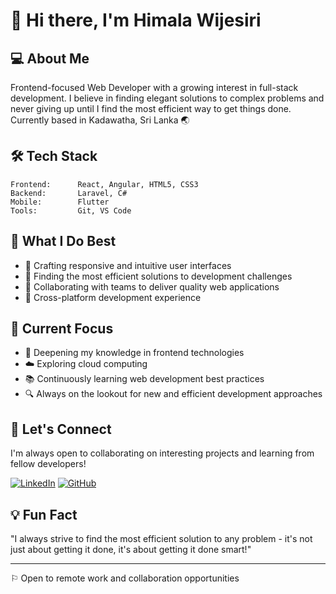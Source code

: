 # 👋 Hi there, I'm Himala Wijesiri

## 💻 About Me
Frontend-focused Web Developer with a growing interest in full-stack development. I believe in finding elegant solutions to complex problems and never giving up until I find the most efficient way to get things done. Currently based in Kadawatha, Sri Lanka 🌏

## 🛠️ Tech Stack
```text
Frontend:      React, Angular, HTML5, CSS3
Backend:       Laravel, C#
Mobile:        Flutter
Tools:         Git, VS Code
```

## 💪 What I Do Best
- 🎨 Crafting responsive and intuitive user interfaces
- 🔧 Finding the most efficient solutions to development challenges
- 🤝 Collaborating with teams to deliver quality web applications
- 📱 Cross-platform development experience

## 🌱 Current Focus
- 🚀 Deepening my knowledge in frontend technologies
- ☁️ Exploring cloud computing
- 📚 Continuously learning web development best practices
- 🔍 Always on the lookout for new and efficient development approaches

## 🤝 Let's Connect
I'm always open to collaborating on interesting projects and learning from fellow developers!

[![LinkedIn](https://img.shields.io/badge/LinkedIn-0077B5?style=for-the-badge&logo=linkedin&logoColor=white)](your-linkedin-url)
[![GitHub](https://img.shields.io/badge/GitHub-100000?style=for-the-badge&logo=github&logoColor=white)](your-github-url)

## 💡 Fun Fact
"I always strive to find the most efficient solution to any problem - it's not just about getting it done, it's about getting it done smart!"

---
⚐ Open to remote work and collaboration opportunities
